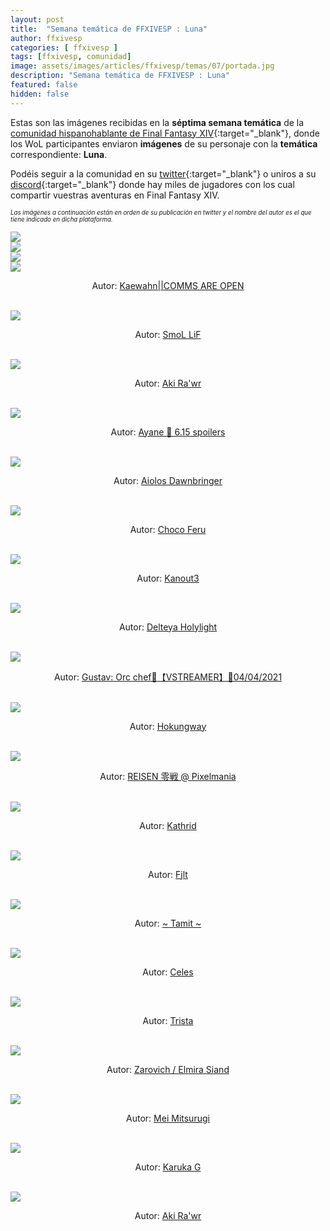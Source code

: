 ```yaml
---
layout: post
title:  "Semana temática de FFXIVESP : Luna"
author: ffxivesp
categories: [ ffxivesp ]
tags: [ffxivesp, comunidad]
image: assets/images/articles/ffxivesp/temas/07/portada.jpg
description: "Semana temática de FFXIVESP : Luna"
featured: false
hidden: false
---
```


Estas son las imágenes recibidas en la **séptima semana temática** de la [comunidad hispanohablante de Final Fantasy XIV](https://twitter.com/FFXIVESP_){:target="_blank"}, donde los WoL participantes enviaron **imágenes** de su personaje con la **temática** correspondiente: **Luna**.

Podéis seguir a la comunidad en su [twitter](https://twitter.com/FFXIVESP_){:target="_blank"} o uniros a su [discord](https://discord.com/invite/XcYQ2fR){:target="_blank"} donde hay miles de jugadores con los cual compartir vuestras aventuras en Final Fantasy XIV.

<sub><sup><i>Las imágenes a continuación están en orden de su publicación en twitter y el nombre del autor es el que tiene indicado en dicha plataforma.</i></sup></sub>

<script src="https://cdnjs.cloudflare.com/ajax/libs/ekko-lightbox/5.3.0/ekko-lightbox.min.js" integrity="sha512-Y2IiVZeaBwXG1wSV7f13plqlmFOx8MdjuHyYFVoYzhyRr3nH/NMDjTBSswijzADdNzMyWNetbLMfOpIPl6Cv9g==" crossorigin="anonymous" referrerpolicy="no-referrer"></script>
<link rel="stylesheet" href="https://cdnjs.cloudflare.com/ajax/libs/ekko-lightbox/5.3.0/ekko-lightbox.css" integrity="sha512-Velp0ebMKjcd9RiCoaHhLXkR1sFoCCWXNp6w4zj1hfMifYB5441C+sKeBl/T/Ka6NjBiRfBBQRaQq65ekYz3UQ==" crossorigin="anonymous" referrerpolicy="no-referrer" />

<div class="container card">
    <div class="row">
        <div class="col-xl">
            <a href="{{ site.baseurl }}/assets/images/articles/ffxivesp/temas/07/QueenRaikichi94_1.jpg" data-toggle="lightbox"><img src="{{ site.baseurl }}/assets/images/articles/ffxivesp/temas/07/QueenRaikichi94_1.jpg"></a>
        </div>
        <div class="col-xl">
            <a href="{{ site.baseurl }}/assets/images/articles/ffxivesp/temas/07/QueenRaikichi94_2.jpg" data-toggle="lightbox"><img src="{{ site.baseurl }}/assets/images/articles/ffxivesp/temas/07/QueenRaikichi94_2.jpg"></a>
        </div>         
    </div>
    <div class="row">
        <div class="col-xl">
            <a href="{{ site.baseurl }}/assets/images/articles/ffxivesp/temas/07/QueenRaikichi94_3.jpg" data-toggle="lightbox"><img src="{{ site.baseurl }}/assets/images/articles/ffxivesp/temas/07/QueenRaikichi94_3.jpg"></a>
        </div>
        <div class="col-xl">
            <a href="{{ site.baseurl }}/assets/images/articles/ffxivesp/temas/07/QueenRaikichi94_4.jpg" data-toggle="lightbox"><img src="{{ site.baseurl }}/assets/images/articles/ffxivesp/temas/07/QueenRaikichi94_4.jpg"></a>
        </div>         
    </div>    
    <div class="row">  
        <div class="col-xl">
            <p align="center">Autor: <a href="https://twitter.com/QueenRaikichi94" target="_blank">Kaewahn||COMMS ARE OPEN</a></p>
        </div>
    </div>
</div>    

<br/>

<div class="container card">
    <div class="row">
        <div class="col-xl">
            <a href="{{ site.baseurl }}/assets/images/articles/ffxivesp/temas/07/rezon_gon.jpg" data-toggle="lightbox"><img src="{{ site.baseurl }}/assets/images/articles/ffxivesp/temas/07/rezon_gon.jpg"></a>
        </div>
    </div> 
    <div class="row">  
        <div class="col-xl">
            <p align="center">Autor: <a href="https://twitter.com/rezon_gon" target="_blank">SmoL LiF</a></p>
        </div>
    </div>
</div>    

<br/>

<div class="container card">
    <div class="row">
        <div class="col-xl">
            <a href="{{ site.baseurl }}/assets/images/articles/ffxivesp/temas/07/AkiraVay.jpg" data-toggle="lightbox"><img src="{{ site.baseurl }}/assets/images/articles/ffxivesp/temas/07/AkiraVay.jpg"></a>
        </div>
    </div> 
    <div class="row">  
        <div class="col-xl">
            <p align="center">Autor: <a href="https://twitter.com/AkiraVay" target="_blank">Aki Ra'wr</a></p>
        </div>
    </div>
</div>    

<br/>

<div class="container card">
    <div class="row">
        <div class="col-xl">
            <a href="{{ site.baseurl }}/assets/images/articles/ffxivesp/temas/07/KaiMite_XIV.jpg" data-toggle="lightbox"><img src="{{ site.baseurl }}/assets/images/articles/ffxivesp/temas/07/KaiMite_XIV.jpg"></a>
        </div>
    </div> 
    <div class="row">  
        <div class="col-xl">
            <p align="center">Autor: <a href="https://twitter.com/KaiMite_XIV" target="_blank">Ayane 💎 6.15 spoilers</a></p>
        </div>
    </div>
</div>    

<br/>

<div class="container card">
    <div class="row">
        <div class="col-xl">
            <a href="{{ site.baseurl }}/assets/images/articles/ffxivesp/temas/07/SpardaStrife.jpg" data-toggle="lightbox"><img src="{{ site.baseurl }}/assets/images/articles/ffxivesp/temas/07/SpardaStrife.jpg"></a>
        </div>
    </div> 
    <div class="row">  
        <div class="col-xl">
            <p align="center">Autor: <a href="https://twitter.com/SpardaStrife" target="_blank">Aiolos Dawnbringer</a></p>
        </div>
    </div>
</div>    

<br/>

<div class="container card">
    <div class="row">
        <div class="col-xl">
            <a href="{{ site.baseurl }}/assets/images/articles/ffxivesp/temas/07/ChocoFeru.jpg" data-toggle="lightbox"><img src="{{ site.baseurl }}/assets/images/articles/ffxivesp/temas/07/ChocoFeru.jpg"></a>
        </div>
    </div> 
    <div class="row">  
        <div class="col-xl">
            <p align="center">Autor: <a href="https://twitter.com/ChocoFeru" target="_blank">Choco Feru</a></p>
        </div>
    </div>
</div>    

<br/>

<div class="container card">
    <div class="row">
        <div class="col-xl">
            <a href="{{ site.baseurl }}/assets/images/articles/ffxivesp/temas/07/Kanout3ofi.jpg" data-toggle="lightbox"><img src="{{ site.baseurl }}/assets/images/articles/ffxivesp/temas/07/Kanout3ofi.jpg"></a>
        </div>
    </div> 
    <div class="row">  
        <div class="col-xl">
            <p align="center">Autor: <a href="https://twitter.com/Kanout3ofi" target="_blank">Kanout3</a></p>
        </div>
    </div>
</div>    

<br/>

<div class="container card">
    <div class="row">
        <div class="col-xl">
            <a href="{{ site.baseurl }}/assets/images/articles/ffxivesp/temas/07/Delteya.jpg" data-toggle="lightbox"><img src="{{ site.baseurl }}/assets/images/articles/ffxivesp/temas/07/Delteya.jpg"></a>
        </div>
    </div> 
    <div class="row">  
        <div class="col-xl">
            <p align="center">Autor: <a href="https://twitter.com/Delteya" target="_blank">Delteya Holylight</a></p>
        </div>
    </div>
</div>    

<br/>

<div class="container card">
    <div class="row">
        <div class="col-xl">
            <a href="{{ site.baseurl }}/assets/images/articles/ffxivesp/temas/07/Gustav_CL.jpg" data-toggle="lightbox"><img src="{{ site.baseurl }}/assets/images/articles/ffxivesp/temas/07/Gustav_CL.jpg"></a>
        </div>
    </div> 
    <div class="row">  
        <div class="col-xl">
            <p align="center">Autor: <a href="https://twitter.com/Gustav_CL" target="_blank">Gustav: Orc chef🔪【VSTREAMER】🔪04/04/2021</a></p>
        </div>
    </div>
</div>    

<br/>

<div class="container card">
    <div class="row">
        <div class="col-xl">
            <a href="{{ site.baseurl }}/assets/images/articles/ffxivesp/temas/07/AlejandroBlzque.jpg" data-toggle="lightbox"><img src="{{ site.baseurl }}/assets/images/articles/ffxivesp/temas/07/AlejandroBlzque.jpg"></a>
        </div>
    </div> 
    <div class="row">  
        <div class="col-xl">
            <p align="center">Autor: <a href="https://twitter.com/AlejandroBlzque" target="_blank">Hokungway</a></p>
        </div>
    </div>
</div>    

<br/>

<div class="container card">
    <div class="row">
        <div class="col-xl">
            <a href="{{ site.baseurl }}/assets/images/articles/ffxivesp/temas/07/re1_sen.jpg" data-toggle="lightbox"><img src="{{ site.baseurl }}/assets/images/articles/ffxivesp/temas/07/re1_sen.jpg"></a>
        </div>
    </div> 
    <div class="row">  
        <div class="col-xl">
            <p align="center">Autor: <a href="https://twitter.com/re1_sen" target="_blank">REISEN 零戦 @ Pixelmania</a></p>
        </div>
    </div>
</div>    

<br/>

<div class="container card">
    <div class="row">
        <div class="col-xl">
            <a href="{{ site.baseurl }}/assets/images/articles/ffxivesp/temas/07/alimoyama.jpg" data-toggle="lightbox"><img src="{{ site.baseurl }}/assets/images/articles/ffxivesp/temas/07/alimoyama.jpg"></a>
        </div>
    </div> 
    <div class="row">  
        <div class="col-xl">
            <p align="center">Autor: <a href="https://twitter.com/alimoyama" target="_blank">Kathrid</a></p>
        </div>
    </div>
</div>    

<br/>

<div class="container card">
    <div class="row">
        <div class="col-xl">
            <a href="{{ site.baseurl }}/assets/images/articles/ffxivesp/temas/07/FjltGolmore.jpg" data-toggle="lightbox"><img src="{{ site.baseurl }}/assets/images/articles/ffxivesp/temas/07/FjltGolmore.jpg"></a>
        </div>
    </div> 
    <div class="row">  
        <div class="col-xl">
            <p align="center">Autor: <a href="https://twitter.com/FjltGolmore" target="_blank">Fjlt</a></p>
        </div>
    </div>
</div>    

<br/>

<div class="container card">
    <div class="row">
        <div class="col-xl">
            <a href="{{ site.baseurl }}/assets/images/articles/ffxivesp/temas/07/Tamit_IX.jpg" data-toggle="lightbox"><img src="{{ site.baseurl }}/assets/images/articles/ffxivesp/temas/07/Tamit_IX.jpg"></a>
        </div>
    </div> 
    <div class="row">  
        <div class="col-xl">
            <p align="center">Autor: <a href="https://twitter.com/Tamit_IX" target="_blank">~ Tamit ~</a></p>
        </div>
    </div>
</div>    

<br/>

<div class="container card">
    <div class="row">
        <div class="col-xl">
            <a href="{{ site.baseurl }}/assets/images/articles/ffxivesp/temas/07/Celes_VI.jpg" data-toggle="lightbox"><img src="{{ site.baseurl }}/assets/images/articles/ffxivesp/temas/07/Celes_VI.jpg"></a>
        </div>
    </div> 
    <div class="row">  
        <div class="col-xl">
            <p align="center">Autor: <a href="https://twitter.com/Celes_VI" target="_blank">Celes</a></p>
        </div>
    </div>
</div>    

<br/>

<div class="container card">
    <div class="row">
        <div class="col-xl">
            <a href="{{ site.baseurl }}/assets/images/articles/ffxivesp/temas/07/trystaa33.jpg" data-toggle="lightbox"><img src="{{ site.baseurl }}/assets/images/articles/ffxivesp/temas/07/trystaa33.jpg"></a>
        </div>
    </div> 
    <div class="row">  
        <div class="col-xl">
            <p align="center">Autor: <a href="https://twitter.com/trystaa33" target="_blank">Trista</a></p>
        </div>
    </div>
</div>    

<br/>

<div class="container card">
    <div class="row">
        <div class="col-xl">
            <a href="{{ site.baseurl }}/assets/images/articles/ffxivesp/temas/07/zarovich_yt.jpg" data-toggle="lightbox"><img src="{{ site.baseurl }}/assets/images/articles/ffxivesp/temas/07/zarovich_yt.jpg"></a>
        </div>
    </div> 
    <div class="row">  
        <div class="col-xl">
            <p align="center">Autor: <a href="https://twitter.com/zarovich_yt" target="_blank">Zarovich / Elmira Siand</a></p>
        </div>
    </div>
</div>    

<br/>

<div class="container card">
    <div class="row">
        <div class="col-xl">
            <a href="{{ site.baseurl }}/assets/images/articles/ffxivesp/temas/07/itsEcclaire.jpg" data-toggle="lightbox"><img src="{{ site.baseurl }}/assets/images/articles/ffxivesp/temas/07/itsEcclaire.jpg"></a>
        </div>
    </div> 
    <div class="row">  
        <div class="col-xl">
            <p align="center">Autor: <a href="https://twitter.com/itsEcclaire" target="_blank">Mei Mitsurugi</a></p>
        </div>
    </div>
</div>    

<br/>

<div class="container card">
    <div class="row">
        <div class="col-xl">
            <a href="{{ site.baseurl }}/assets/images/articles/ffxivesp/temas/07/Karuka_G.jpg" data-toggle="lightbox"><img src="{{ site.baseurl }}/assets/images/articles/ffxivesp/temas/07/Karuka_G.jpg"></a>
        </div>
    </div> 
    <div class="row">  
        <div class="col-xl">
            <p align="center">Autor: <a href="https://twitter.com/Karuka_G" target="_blank">Karuka G</a></p>
        </div>
    </div>
</div>    

<br/>

<div class="container card">
    <div class="row">
        <div class="col-xl">
            <a href="{{ site.baseurl }}/assets/images/articles/ffxivesp/temas/07/AkiraVay2.jpg" data-toggle="lightbox"><img src="{{ site.baseurl }}/assets/images/articles/ffxivesp/temas/07/AkiraVay2.jpg"></a>
        </div>
    </div> 
    <div class="row">  
        <div class="col-xl">
            <p align="center">Autor: <a href="https://twitter.com/AkiraVay" target="_blank">Aki Ra'wr</a></p>
        </div>
    </div>
</div>    

<script>
    $(document).on('click', '[data-toggle="lightbox"]', function(event) {
                event.preventDefault();
                $(this).ekkoLightbox();
            });
</script>
